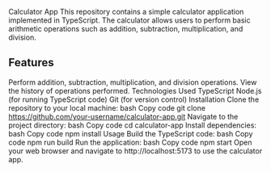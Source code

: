 Calculator App
This repository contains a simple calculator application implemented in TypeScript. The calculator allows users to perform basic arithmetic operations such as addition, subtraction, multiplication, and division.

## Features

Perform addition, subtraction, multiplication, and division operations.
View the history of operations performed.
Technologies Used
TypeScript
Node.js (for running TypeScript code)
Git (for version control)
Installation
Clone the repository to your local machine:
bash
Copy code
git clone https://github.com/your-username/calculator-app.git
Navigate to the project directory:
bash
Copy code
cd calculator-app
Install dependencies:
bash
Copy code
npm install
Usage
Build the TypeScript code:
bash
Copy code
npm run build
Run the application:
bash
Copy code
npm start
Open your web browser and navigate to http://localhost:5173 to use the calculator app.
